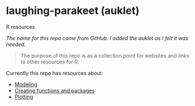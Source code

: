 # laughing-parakeet (auklet)
R resources

*The name for this repo came from GitHub. I added the auklet as I felt it was needed.*

> The purpose of this repo is as a collection point for websites and links to other resources for R.

Currently this repo has resources about:
- [Modeling](../Modeling.md)
- [Creating functions and packages](../Functions.md)
- [Plotting](../Plotting.md)
